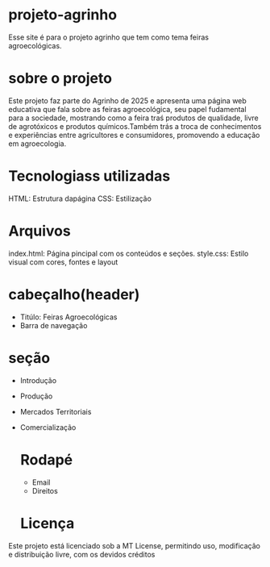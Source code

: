 # projeto-agrinho
Esse site é para o projeto agrinho que tem como tema feiras agroecológicas.
# sobre o projeto
Este projeto faz parte do Agrinho de 2025 e apresenta uma página web educativa que fala sobre as feiras agroecológica, seu papel fudamental para a sociedade, mostrando como a feira traś produtos de qualidade, livre de agrotóxicos e produtos químicos.Também trás a troca de conhecimentos e experiências entre agricultores e consumidores, promovendo a educação em agroecologia. 

# Tecnologiass utilizadas
HTML: Estrutura dapágina
CSS: Estilização

# Arquivos 
index.html: Página pincipal com os conteúdos e seções.
style.css: Estilo visual com cores, fontes e layout

# cabeçalho(header)
- Titúlo: Feiras Agroecológicas
- Barra de navegação
# seção 
- Introdução
- Produção
- Mercados Territoriais
- Comercialização

  # Rodapé
  - Email
  - Direitos

  # Licença

  
Este projeto está licenciado sob a MT License, permitindo uso, modificação e distribuição livre, com os devidos créditos
